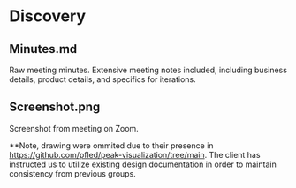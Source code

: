 # Discovery

## Minutes.md
Raw meeting minutes. Extensive meeting notes included, including business details, product details, and specifics for iterations. 

## Screenshot.png
Screenshot from meeting on Zoom.

**Note, drawing were ommited due to their presence in https://github.com/pfled/peak-visualization/tree/main. The client has instructed us to utilize existing design documentation in order to maintain consistency from previous groups. 
